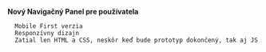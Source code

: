    **Nový Navigačný Panel pre používatela**

      Mobile First verzia   
      Responzívny dizajn   
      Zatial len HTML a CSS, neskôr keď bude prototyp dokončený, tak aj JS  
